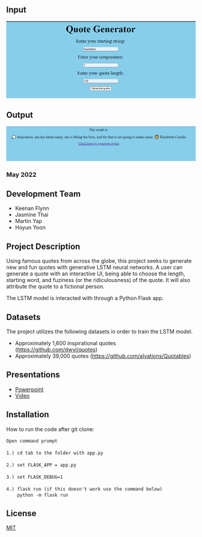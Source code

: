 ## Input
<div align="center">
<img src="./public/input.png">
</div>

## Output
<div align="center">
<img src="./public/output.png">
</div>

### May 2022

## Development Team

<ul>
    <li>Keenan Flynn</li>
    <li>Jasmine Thai</li>
    <li>Martin Yap</li>
    <li>Hoyun Yoon</li>
</ul>

## Project Description

Using famous quotes from across the globe, this project seeks to generate new and fun quotes with generative LSTM neural networks. A user can generate a quote with an interactive UI, being able to choose the length, starting word, and fuziness (or the ridiculousness) of the quote. It will also attribute the quote to a fictional person.

The LSTM model is interacted with through a Python Flask app. 

## Datasets

The project utilizes the following datasets in order to train the LSTM model.

- Approximately 1,600 inspirational quotes (https://github.com/dwyl/quotes)
- Approximately 39,000 quotes (https://github.com/alvations/Quotables)


## Presentations

- [Powerpoint](https://docs.google.com/presentation/d/1437VA4elB5--_IDGWHrJJpO0wxdTeqO4nKTAJRgMJ3Y/edit?usp=sharing)
- [Video](https://www.youtube.com/watch?v=GjASZmY6T-Y&t=2s)

## Installation


How to run the code after git clone:
    
    Open command prompt

    1.) cd tab to the folder with app.py
    
    2.) set FLASK_APP = app.py
    
    3.) set FLASK_DEBUG=1
    
    4.) flask run (if this doesn't work use the command below)
        python -m flask run
        
## License

[MIT](https://choosealicense.com/licenses/mit/)
